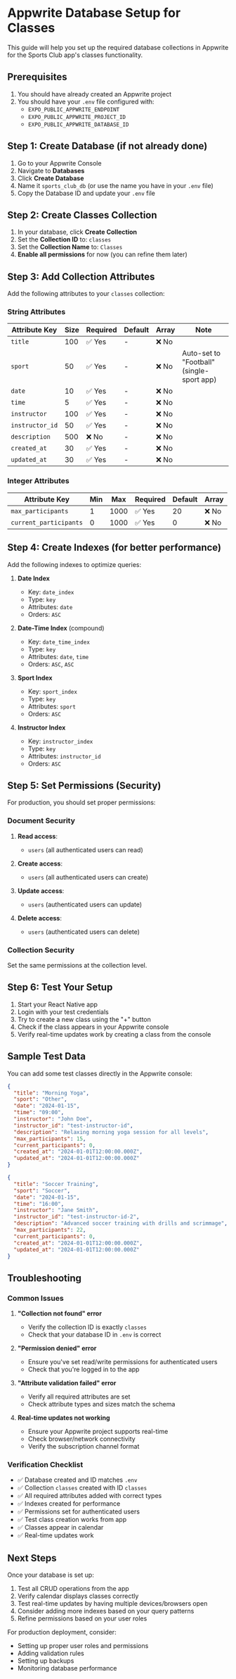 # Appwrite Database Setup for Classes

This guide will help you set up the required database collections in Appwrite for the Sports Club app's classes functionality.

## Prerequisites

1. You should have already created an Appwrite project
2. You should have your `.env` file configured with:
   - `EXPO_PUBLIC_APPWRITE_ENDPOINT`
   - `EXPO_PUBLIC_APPWRITE_PROJECT_ID`
   - `EXPO_PUBLIC_APPWRITE_DATABASE_ID`

## Step 1: Create Database (if not already done)

1. Go to your Appwrite Console
2. Navigate to **Databases**
3. Click **Create Database**
4. Name it `sports_club_db` (or use the name you have in your `.env` file)
5. Copy the Database ID and update your `.env` file

## Step 2: Create Classes Collection

1. In your database, click **Create Collection**
2. Set the **Collection ID** to: `classes`
3. Set the **Collection Name** to: `Classes`
4. **Enable all permissions** for now (you can refine them later)

## Step 3: Add Collection Attributes

Add the following attributes to your `classes` collection:

### String Attributes

| Attribute Key | Size | Required | Default | Array | Note |
|---------------|------|----------|---------|-------|------|
| `title` | 100 | ✅ Yes | - | ❌ No | |
| `sport` | 50 | ✅ Yes | - | ❌ No | Auto-set to "Football" (single-sport app) |
| `date` | 10 | ✅ Yes | - | ❌ No | |
| `time` | 5 | ✅ Yes | - | ❌ No | |
| `instructor` | 100 | ✅ Yes | - | ❌ No | |
| `instructor_id` | 50 | ✅ Yes | - | ❌ No | |
| `description` | 500 | ❌ No | - | ❌ No | |
| `created_at` | 30 | ✅ Yes | - | ❌ No | |
| `updated_at` | 30 | ✅ Yes | - | ❌ No | |

### Integer Attributes

| Attribute Key | Min | Max | Required | Default | Array |
|---------------|-----|-----|----------|---------|-------|
| `max_participants` | 1 | 1000 | ✅ Yes | 20 | ❌ No |
| `current_participants` | 0 | 1000 | ✅ Yes | 0 | ❌ No |

## Step 4: Create Indexes (for better performance)

Add the following indexes to optimize queries:

1. **Date Index**
   - Key: `date_index`
   - Type: `key`
   - Attributes: `date`
   - Orders: `ASC`

2. **Date-Time Index** (compound)
   - Key: `date_time_index`
   - Type: `key`
   - Attributes: `date`, `time`
   - Orders: `ASC`, `ASC`

3. **Sport Index**
   - Key: `sport_index`
   - Type: `key`
   - Attributes: `sport`
   - Orders: `ASC`

4. **Instructor Index**
   - Key: `instructor_index`
   - Type: `key`
   - Attributes: `instructor_id`
   - Orders: `ASC`

## Step 5: Set Permissions (Security)

For production, you should set proper permissions:

### Document Security

1. **Read access**: 
   - `users` (all authenticated users can read)
   
2. **Create access**: 
   - `users` (all authenticated users can create)
   
3. **Update access**: 
   - `users` (authenticated users can update)
   
4. **Delete access**: 
   - `users` (authenticated users can delete)

### Collection Security

Set the same permissions at the collection level.

## Step 6: Test Your Setup

1. Start your React Native app
2. Login with your test credentials
3. Try to create a new class using the "+" button
4. Check if the class appears in your Appwrite console
5. Verify real-time updates work by creating a class from the console

## Sample Test Data

You can add some test classes directly in the Appwrite console:

```json
{
  "title": "Morning Yoga",
  "sport": "Other",
  "date": "2024-01-15",
  "time": "09:00",
  "instructor": "John Doe",
  "instructor_id": "test-instructor-id",
  "description": "Relaxing morning yoga session for all levels",
  "max_participants": 15,
  "current_participants": 0,
  "created_at": "2024-01-01T12:00:00.000Z",
  "updated_at": "2024-01-01T12:00:00.000Z"
}
```

```json
{
  "title": "Soccer Training",
  "sport": "Soccer",
  "date": "2024-01-15",
  "time": "16:00",
  "instructor": "Jane Smith",
  "instructor_id": "test-instructor-id-2",
  "description": "Advanced soccer training with drills and scrimmage",
  "max_participants": 22,
  "current_participants": 0,
  "created_at": "2024-01-01T12:00:00.000Z",
  "updated_at": "2024-01-01T12:00:00.000Z"
}
```

## Troubleshooting

### Common Issues

1. **"Collection not found" error**
   - Verify the collection ID is exactly `classes`
   - Check that your database ID in `.env` is correct

2. **"Permission denied" error**
   - Ensure you've set read/write permissions for authenticated users
   - Check that you're logged in to the app

3. **"Attribute validation failed" error**
   - Verify all required attributes are set
   - Check attribute types and sizes match the schema

4. **Real-time updates not working**
   - Ensure your Appwrite project supports real-time
   - Check browser/network connectivity
   - Verify the subscription channel format

### Verification Checklist

- ✅ Database created and ID matches `.env`
- ✅ Collection `classes` created with ID `classes`
- ✅ All required attributes added with correct types
- ✅ Indexes created for performance
- ✅ Permissions set for authenticated users
- ✅ Test class creation works from app
- ✅ Classes appear in calendar
- ✅ Real-time updates work

## Next Steps

Once your database is set up:

1. Test all CRUD operations from the app
2. Verify calendar displays classes correctly
3. Test real-time updates by having multiple devices/browsers open
4. Consider adding more indexes based on your query patterns
5. Refine permissions based on your user roles

For production deployment, consider:
- Setting up proper user roles and permissions
- Adding validation rules
- Setting up backups
- Monitoring database performance 